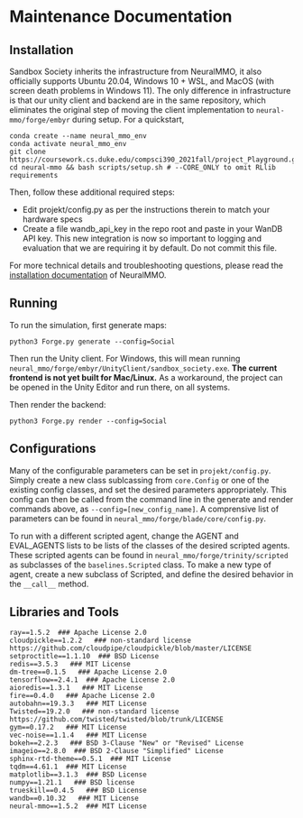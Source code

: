 # Maintenance Documentation

## Installation
Sandbox Society inherits the infrastructure from NeuralMMO, it also officially supports Ubuntu 20.04, Windows 10 + WSL, and MacOS (with screen death problems in Windows 11). The only difference in infrastructure is that our unity client and backend are in the same repository, which  eliminates the original step of moving the client implementation to ``neural-mmo/forge/embyr`` during setup.
For a quickstart,
```
conda create --name neural_mmo_env
conda activate neural_mmo_env
git clone https://coursework.cs.duke.edu/compsci390_2021fall/project_Playground.git
cd neural-mmo && bash scripts/setup.sh # --CORE_ONLY to omit RLlib requirements
```
Then, follow these additional required steps:  
- Edit projekt/config.py as per the instructions therein to match your hardware specs
- Create a file wandb_api_key in the repo root and paste in your WanDB API key. This new integration is now so important to logging and evaluation that we are requiring it by default. Do not commit this file.

For more technical details and troubleshooting questions, please read the [installation documentation](https://jsuarez5341.github.io/neural-mmo/build/html/rst/userguide.html#installation) of NeuralMMO.

## Running
To run the simulation, first generate maps:

```
python3 Forge.py generate --config=Social
```

Then run the Unity client. For Windows, this will mean running `neural_mmo/forge/embyr/UnityClient/sandbox_society.exe`. **The current frontend is not yet built for Mac/Linux.** As a workaround, the project can be opened in the Unity Editor and run there, on all systems.

Then render the backend:

```
python3 Forge.py render --config=Social
```

## Configurations
Many of the configurable parameters can be set in `projekt/config.py`. Simply create a new class sublcassing from `core.Config` or one of the existing config classes, and set the desired parameters appropriately. This config can then be called from the command line in the generate and render commands above, as `--config=[new_config_name]`. A comprensive list of parameters can be found in `neural_mmo/forge/blade/core/config.py`.

To run with a different scripted agent, change the AGENT and EVAL_AGENTS lists to be lists of the classes of the desired scripted agents. These scripted agents can be found in `neural_mmo/forge/trinity/scripted` as subclasses of the `baselines.Scripted` class. To make a new type of agent, create a new subclass of Scripted, and define the desired behavior in the `__call__` method.

## Libraries and Tools 
```
ray==1.5.2  ### Apache License 2.0
cloudpickle==1.2.2   ### non-standard license https://github.com/cloudpipe/cloudpickle/blob/master/LICENSE
setproctitle==1.1.10  ### BSD License
redis==3.5.3   ### MIT License
dm-tree==0.1.5   ### Apache License 2.0
tensorflow==2.4.1  ### Apache License 2.0
aioredis==1.3.1   ### MIT License
fire==0.4.0   ### Apache License 2.0
autobahn==19.3.3   ### MIT License
Twisted==19.2.0   ### non-standard license https://github.com/twisted/twisted/blob/trunk/LICENSE
gym==0.17.2   ### MIT License
vec-noise==1.1.4   ### MIT License
bokeh==2.2.3   ### BSD 3-Clause "New" or "Revised" License
imageio==2.8.0  ### BSD 2-Clause "Simplified" License
sphinx-rtd-theme==0.5.1  ### MIT License
tqdm==4.61.1  ### MIT License
matplotlib==3.1.3  ### BSD License
numpy==1.21.1   ### BSD license
trueskill==0.4.5   ### BSD License
wandb==0.10.32   ### MIT License
neural-mmo==1.5.2  ### MIT License
```


